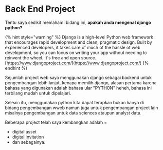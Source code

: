 # Back End Project

Tentu saya sedikit memahami bidang ini, **apakah anda mengenal django python?**

{% hint style="warning" %}
Django is a high-level Python web framework that encourages rapid development and clean, pragmatic design. Built by experienced developers, it takes care of much of the hassle of web development, so you can focus on writing your app without needing to reinvent the wheel. It's free and open source. [https://www.djangoproject.com/](https://www.djangoproject.com/)
{% endhint %}

Sejumlah project web saya menggunakan django sebagai backend untuk pengembangan lebih lanjut, kenapa memilih django, alasan pertama karena bahasa yang digunakan adalah bahasa ular "PYTHON"  heheh, bahasa ini terbilang mudah untuk dipelajari.

Seleain itu, menggunakan python kita dapat terapkan bukan hanya di bidang pengembangan wweb namun juga untuk pengembangan project lain misalnya pengembangan untuk data sciences ataupun analyst data.

Beberapa project telah saya kembangkan adalah =

* digital asset
* digital invitation
* dan sebagainya.
